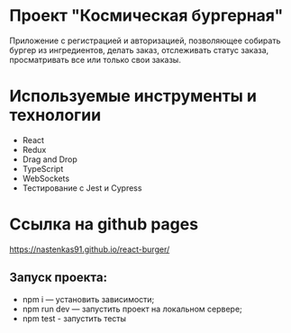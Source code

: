 # Проект "Космическая бургерная"

Приложение с регистрацией и авторизацией, позволяющее собирать бургер из ингредиентов, делать заказ, отслеживать статус заказа, просматривать все или только свои заказы.

# Используемые инструменты и технологии

* React
* Redux
* Drag and Drop
* TypeScript
* WebSockets 
* Тестирование с Jest и Cypress

# Ссылка на github pages

https://nastenkas91.github.io/react-burger/

## Запуск проекта:
* npm i — установить зависимости;
* npm run dev — запустить проект на локальном сервере;
* npm test - запустить тесты

